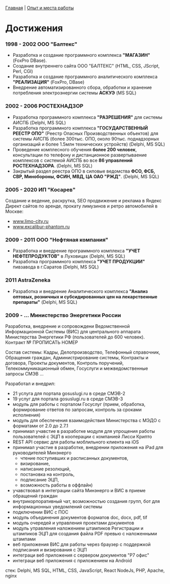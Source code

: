[Главная](README.md) | [Опыт и места работы](experience.md)

# Достижения

### 1998 - 2002 ООО "Балтекс"

- Разработка и создание программного комплекса **"МАГАЗИН"** (FoxPro DBase).
- Создание внутреннего сайта ООО "БАЛТЕКС" (HTML, CSS, JScript, Perl, CGI)
- Разработка и создание программного аналитического комплекса **"РЕАЛИЗАЦИЯ"** (FoxPro, DBase)
- Внедрение автоматизированного сбора, обработки и хранение потребления электроэнергии системы **АСКУЭ** (MS SQL)


### 2002 - 2006 РОСТЕХНАДЗОР

- Разработка программного комплекса **"РАЗРЕШЕНИЯ"** для системы АИСПБ (Delphi, MS SQL)
- Разработка программного комплекса **"ГОСУДАРСТВЕННЫЙ РЕЕСТР ОПО"** (Реестр Опасных Производственных объектов) для системы АИСПБ (более 300тыс. ОПО, около 90тыс. поднадзорных организаций и более 1.5млн технических устройств) (Delphi, MS SQL)
- Проведение комплесного обучения **более 200 человек**, консультации по телефону и дистанционное развертываение комплексов с системой АИСПБ во все **86 управлений РОСТЕХНАДЗОРА**. (Delphi, MS SQL)
- Закрытый раздел реестра ОПО в силовые ведомства **ФСО, ФСБ, СВР, Минобороны, ФСИН, МВД, ЦА ОАО "РЖД"**. (Delphi, MS SQL)

### 2005 - 2020 ИП "Косарев"

Создание и ведение, раскрутка, SEO продвижение и реклама в Яндекс Директ сайтов по аренде, прокату лимузинов и ретро автомобилей в Москве:
- www.limo-city.ru
- www.excalibur-phantom.ru

### 2009 - 2011 ООО "Нефтяная компания"

- Разработка и внедрение программного комплекса **"УЧЕТ НЕФТЕПРОДУКТОВ"** в Луховицах (Delphi, MS SQL)
- Разработка программного комплекса **"УЧЕТ ПРОДУКЦИИ"** пивзавода в г.Саратов (Delphi, MS SQL)

### 2011 AstraZeneka

- Разработка и внедрение Аналитического комплекса **"Анализ оптовых, розничных и субсидированных цен на лекарственные препараты"** (Delphi, MS SQL)

### 2009 - ... Министерство Энергетики России

Разработка, внедрение и сопровождени Ведомственной Информационной Системы (ВИС) для центрального аппарата Министерства Энергетики РФ (пользователей до 600 человек). Контракт № ПРОПИСАТЬ НОМЕР

Состав системы: Кадры, Делопроизводство, Телефонный справочник, Обращения граждан, Администрирование системы, Контракты и договора, Проекты документов, Контроль поручений, Телекоммуникационный обмен, Госуслуги и межведомственные запросы СМЭВ ...

Разработал и внедрил:
- 21 услуга для портала gosuslugi.ru в среде СМЭВ-2
- 19 услуг для портала gosuslugi.ru в среде СМЭВ-3
- модуль для работы с порталом Госуслуг (прием, обработка, формирование ответов по запросам, контроль за сроками исполнения)
- модуль для обеспечения взаимодействия Министерства с МЭДО с форматами от 2.0 до 2.7.1
- принимал учавстие в разработке модуля для упрощения работы пользователей с ЭЦП в кооперации с компанией Лисси Крипто
- REST API сервис для работы моблильного клиента на iOS
- принимал участие в разработке, внедрении приложения на iPad для руководителей Минэнерго
  - чтение поступивших и расписанных документов,
  - визирование,
  - написание резолюций,
  - постановка на контроль,
  - подписание ЭЦП,
  - возможность работы в оффлайн)
- учавствовал в интеграции сайта Минэнерго и ВИС в приеме обращений граждан
- внутрикорпоративный чат, возможностью создания групп, бот для информационных уведомлений системы
- подключении ВИС с ПОС
- модуль объединения документов форматов doc, docx, pdf, tif
- модуль очередей и управления проектами документов
- модуль управления наложением штампиков Регистрации и штампиков ЭЦП для создания файла PDF превью с наложенными штампами
- веб приложения ВИС для работы через браузер с поддержкой подписания и визирования с ЭЦП
- интеграци веб приложения с сервером документов "Р7 офис"
- интеграци веб приложения с приложением на Android

стек: Delphi, MS SQL, HTML, CSS, JavaScript, React NodeJs, PHP, Apache, nginx

